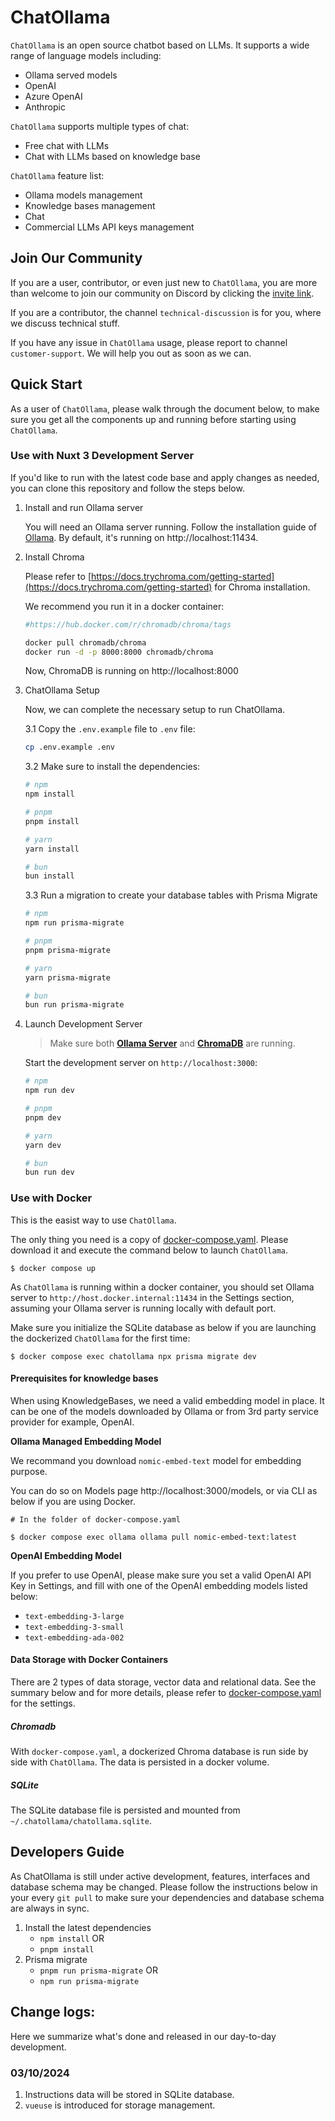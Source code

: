 # ChatOllama

`ChatOllama` is an open source chatbot based on LLMs. It supports a wide range of language models including:

- Ollama served models
- OpenAI
- Azure OpenAI
- Anthropic

`ChatOllama` supports multiple types of chat:

- Free chat with LLMs
- Chat with LLMs based on knowledge base

`ChatOllama` feature list:
- Ollama models management
- Knowledge bases management
- Chat
- Commercial LLMs API keys management

## Join Our Community

If you are a user, contributor, or even just new to `ChatOllama`, you are more than welcome to join our community on Discord by clicking the [invite link](https://discord.gg/CrvTBVrxXy).

If you are a contributor, the channel `technical-discussion` is for you, where we discuss technical stuff.

If you have any issue in `ChatOllama` usage, please report to channel `customer-support`. We will help you out as soon as we can.

## Quick Start

As a user of `ChatOllama`, please walk through the document below, to make sure you get all the components up and running before starting using `ChatOllama`.

### Use with Nuxt 3 Development Server

If you'd like to run with the latest code base and apply changes as needed, you can clone this repository and follow the steps below.

1. Install and run Ollama server

    You will need an Ollama server running. Follow the installation guide of [Ollama](https://github.com/ollama/ollama). By default, it's running on http://localhost:11434.    

2. Install Chroma

    Please refer to [https://docs.trychroma.com/getting-started](https://docs.trychroma.com/getting-started) for Chroma installation.

    We recommend you run it in a docker container:

    ```bash
    #https://hub.docker.com/r/chromadb/chroma/tags

    docker pull chromadb/chroma
    docker run -d -p 8000:8000 chromadb/chroma
    ```
    Now, ChromaDB is running on http://localhost:8000

3. ChatOllama Setup

    Now, we can complete the necessary setup to run ChatOllama.

    3.1 Copy the `.env.example` file to `.env` file:

    ```bash
    cp .env.example .env
    ```

    3.2 Make sure to install the dependencies:

    ```bash
    # npm
    npm install

    # pnpm
    pnpm install

    # yarn
    yarn install

    # bun
    bun install
    ```

    3.3 Run a migration to create your database tables with Prisma Migrate

    ```bash
    # npm
    npm run prisma-migrate

    # pnpm
    pnpm prisma-migrate

    # yarn
    yarn prisma-migrate

    # bun
    bun run prisma-migrate
    ```

4. Launch Development Server

    > Make sure both __[Ollama Server](#ollama-server)__ and __[ChromaDB](#install-chromadb-and-startup)__ are running.

    Start the development server on `http://localhost:3000`:

    ```bash
    # npm
    npm run dev

    # pnpm
    pnpm dev

    # yarn
    yarn dev

    # bun
    bun run dev
    ```

### Use with Docker

This is the easist way to use `ChatOllama`.

The only thing you need is a copy of [docker-compose.yaml](./docker-compose.yaml). Please download it and execute the command below to launch `ChatOllama`.

```shell
$ docker compose up
```

As `ChatOllama` is running within a docker container, you should set Ollama server to `http://host.docker.internal:11434` in the Settings section, assuming your Ollama server is running locally with default port.

Make sure you initialize the SQLite database as below if you are launching the dockerized `ChatOllama` for the first time:

```shell
$ docker compose exec chatollama npx prisma migrate dev
```
#### Prerequisites for knowledge bases
When using KnowledgeBases, we need a valid embedding model in place. It can be one of the models downloaded by Ollama or from 3rd party service provider for example, OpenAI.

**Ollama Managed Embedding Model**

We recommand you download `nomic-embed-text` model for embedding purpose.

You can do so on Models page http://localhost:3000/models, or via CLI as below if you are using Docker.

```shell
# In the folder of docker-compose.yaml

$ docker compose exec ollama ollama pull nomic-embed-text:latest
```

**OpenAI Embedding Model**

If you prefer to use OpenAI, please make sure you set a valid OpenAI API Key in Settings, and fill with one of the OpenAI embedding models listed below:

- `text-embedding-3-large`
- `text-embedding-3-small`
- `text-embedding-ada-002`

#### Data Storage with Docker Containers

There are 2 types of data storage, vector data and relational data. See the summary below and for more details, please refer to [docker-compose.yaml](./docker-compose.yaml) for the settings.

##### Chromadb

With `docker-compose.yaml`, a dockerized Chroma database is run side by side with `ChatOllama`. The data is persisted in a docker volume.

##### SQLite

The SQLite database file is persisted and mounted from `~/.chatollama/chatollama.sqlite`.

## Developers Guide

As ChatOllama is still under active development, features, interfaces and database schema may be changed. Please follow the instructions below in your every `git pull` to make sure your dependencies and database schema are always in sync.

1. Install the latest dependencies
    - `npm install` OR
    - `pnpm install`
2. Prisma migrate
    - `pnpm run prisma-migrate` OR
    - `npm run prisma-migrate`

## Change logs:

Here we summarize what's done and released in our day-to-day development.

### 03/10/2024

1. Instructions data will be stored in SQLite database.
2. `vueuse` is introduced for storage management.
